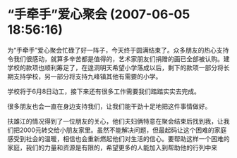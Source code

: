 #  “手牵手”爱心聚会 (2007-06-05 18:56:16)

 为“手牵手”爱心聚会忙碌了好一阵子，今天终于圆满结束了。众多朋友的热心支持令我们很感动，就算多辛苦都是值得的，艺术家朋友们捐赠的画已全部被认购。建学校的款项也顺利筹足了，在遑洞明天希望小学落成以后，剩下的款项一部分将长期支持学校，另一部分将支持九峰镇其他有需要的小学。

学校将于6月8日动工，接下来还有很多工作需要我们踏踏实实去完成。

很多朋友也会一直在身边支持我们，让我们能干劲十足地把这件事情做好。

扶雄江的情况得到了一位朋友的关心，他们夫妇俩特意在聚会结束后找到我，让我们把2000元转交给小朋友家里。虽然不能解决问题，但最起码让这个困难的家庭感受到社会的温暖，相信也会重新燃起他们对生活的信心。要帮助这样一个困难的家庭，我们的力量和资源是有限的，希望更多的人能加入到帮助他的行列中来

